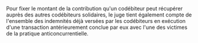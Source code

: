 Pour fixer le montant de la contribution qu'un codébiteur peut récupérer auprès des autres codébiteurs solidaires, le juge tient également compte de l'ensemble des indemnités déjà versées par les codébiteurs en exécution d'une transaction antérieurement conclue par eux avec l'une des victimes de la pratique anticoncurrentielle.
